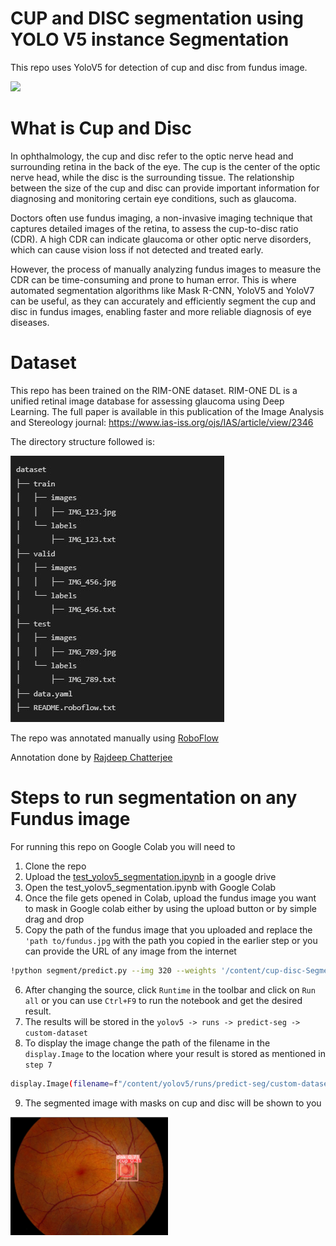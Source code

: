 # CUP and DISC segmentation using YOLO V5 instance Segmentation

This repo uses YoloV5 for detection of cup and disc from fundus image. 

<img src= "https://github.com/gSayak/cup-disc-Segmentation/blob/main/assets/Blank%204%20Grids%20Collage.png"></img>

# What is Cup and Disc

In ophthalmology, the cup and disc refer to the optic nerve head and surrounding retina in the back of the eye. The cup is the center of the optic nerve head, while the disc is the surrounding tissue. The relationship between the size of the cup and disc can provide important information for diagnosing and monitoring certain eye conditions, such as glaucoma.

Doctors often use fundus imaging, a non-invasive imaging technique that captures detailed images of the retina, to assess the cup-to-disc ratio (CDR). A high CDR can indicate glaucoma or other optic nerve disorders, which can cause vision loss if not detected and treated early.

However, the process of manually analyzing fundus images to measure the CDR can be time-consuming and prone to human error. This is where automated segmentation algorithms like Mask R-CNN, YoloV5 and YoloV7 can be useful, as they can accurately and efficiently segment the cup and disc in fundus images, enabling faster and more reliable diagnosis of eye diseases.

# Dataset

This repo has been trained on the RIM-ONE dataset. RIM-ONE DL is a unified retinal image database for assessing glaucoma using Deep Learning. The full paper is available in this publication of the Image Analysis and Stereology journal: https://www.ias-iss.org/ojs/IAS/article/view/2346

The directory structure followed is:

<img src="https://github.com/gSayak/cup-disc-Segmentation/blob/main/assets/dataset.jpg"></img>

The repo was annotated manually using <a href="https://roboflow.com/">RoboFlow</a>

Annotation done by <a href="https://github.com/D0MINATRIX">Rajdeep Chatterjee</a>
  
# Steps to run segmentation on any Fundus image

For running this repo on Google Colab you will need to 
1. Clone the repo 
2. Upload the <a href="ttps://github.com/gSayak/cup-disc-Segmentation/blob/main/test_yolov5_segmentation.ipynb">test_yolov5_segmentation.ipynb</a> in a google drive
3. Open the test_yolov5_segmentation.ipynb with Google Colab
4. Once the file gets opened in Colab, upload the fundus image you want to mask in Google colab either by using the upload button or by simple drag and drop
5. Copy the path of the fundus image that you uploaded and replace the `'path to/fundus.jpg` with the path you copied in the earlier step or you can provide the URL of any image from the internet
```bash
!python segment/predict.py --img 320 --weights '/content/cup-disc-Segmentation/weights/weight.pt' --source '/path to/fundus.jpg' --name custom-dataset
```
6. After changing the source, click `Runtime` in the toolbar and click on `Run all` or you can use `Ctrl+F9` to run the notebook and get the desired result. 
7. The results will be stored in the `yolov5 -> runs -> predict-seg -> custom-dataset`
8. To display the image change the path of the filename in the `display.Image` to the location where your result is stored as mentioned in `step 7`
```bash
display.Image(filename=f"/content/yolov5/runs/predict-seg/custom-dataset/fundus.jpg", width=600)
```
9. The segmented image with masks on cup and disc will be shown to you

<img src="https://github.com/gSayak/cup-disc-Segmentation/blob/main/assets/fundus%20(1).jpg" width="50%"></img>
